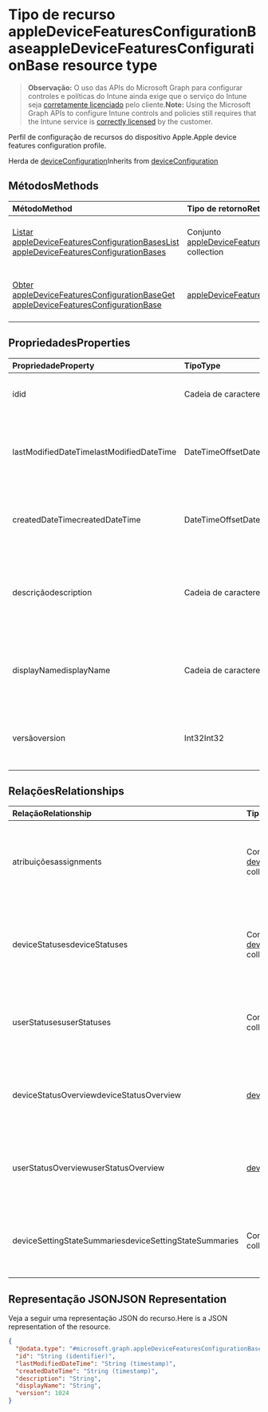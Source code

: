 # <a name="appledevicefeaturesconfigurationbase-resource-type"></a><span data-ttu-id="fa307-101">Tipo de recurso appleDeviceFeaturesConfigurationBase</span><span class="sxs-lookup"><span data-stu-id="fa307-101">appleDeviceFeaturesConfigurationBase resource type</span></span>

> <span data-ttu-id="fa307-102">**Observação:** O uso das APIs do Microsoft Graph para configurar controles e políticas do Intune ainda exige que o serviço do Intune seja [corretamente licenciado](https://go.microsoft.com/fwlink/?linkid=839381) pelo cliente.</span><span class="sxs-lookup"><span data-stu-id="fa307-102">**Note:** Using the Microsoft Graph APIs to configure Intune controls and policies still requires that the Intune service is [correctly licensed](https://go.microsoft.com/fwlink/?linkid=839381) by the customer.</span></span>

<span data-ttu-id="fa307-103">Perfil de configuração de recursos do dispositivo Apple.</span><span class="sxs-lookup"><span data-stu-id="fa307-103">Apple device features configuration profile.</span></span>

<span data-ttu-id="fa307-104">Herda de [deviceConfiguration](../resources/intune_deviceconfig_deviceconfiguration.md)</span><span class="sxs-lookup"><span data-stu-id="fa307-104">Inherits from [deviceConfiguration](../resources/intune_deviceconfig_deviceconfiguration.md)</span></span>

## <a name="methods"></a><span data-ttu-id="fa307-105">Métodos</span><span class="sxs-lookup"><span data-stu-id="fa307-105">Methods</span></span>
|<span data-ttu-id="fa307-106">Método</span><span class="sxs-lookup"><span data-stu-id="fa307-106">Method</span></span>|<span data-ttu-id="fa307-107">Tipo de retorno</span><span class="sxs-lookup"><span data-stu-id="fa307-107">Return Type</span></span>|<span data-ttu-id="fa307-108">Descrição</span><span class="sxs-lookup"><span data-stu-id="fa307-108">Description</span></span>|
|:---|:---|:---|
|[<span data-ttu-id="fa307-109">Listar appleDeviceFeaturesConfigurationBases</span><span class="sxs-lookup"><span data-stu-id="fa307-109">List appleDeviceFeaturesConfigurationBases</span></span>](../api/intune_deviceconfig_appledevicefeaturesconfigurationbase_list.md)|<span data-ttu-id="fa307-110">Conjunto [appleDeviceFeaturesConfigurationBase](../resources/intune_deviceconfig_appledevicefeaturesconfigurationbase.md)</span><span class="sxs-lookup"><span data-stu-id="fa307-110">[appleDeviceFeaturesConfigurationBase](../resources/intune_deviceconfig_appledevicefeaturesconfigurationbase.md) collection</span></span>|<span data-ttu-id="fa307-111">Listar propriedades e relações de objetos de [appleDeviceFeaturesConfigurationBase](../resources/intune_deviceconfig_appledevicefeaturesconfigurationbase.md).</span><span class="sxs-lookup"><span data-stu-id="fa307-111">List properties and relationships of the [appleDeviceFeaturesConfigurationBase](../resources/intune_deviceconfig_appledevicefeaturesconfigurationbase.md) objects.</span></span>|
|[<span data-ttu-id="fa307-112">Obter appleDeviceFeaturesConfigurationBase</span><span class="sxs-lookup"><span data-stu-id="fa307-112">Get appleDeviceFeaturesConfigurationBase</span></span>](../api/intune_deviceconfig_appledevicefeaturesconfigurationbase_get.md)|[<span data-ttu-id="fa307-113">appleDeviceFeaturesConfigurationBase</span><span class="sxs-lookup"><span data-stu-id="fa307-113">appleDeviceFeaturesConfigurationBase</span></span>](../resources/intune_deviceconfig_appledevicefeaturesconfigurationbase.md)|<span data-ttu-id="fa307-114">Ler propriedades e relações de objetos de [appleDeviceFeaturesConfigurationBase](../resources/intune_deviceconfig_appledevicefeaturesconfigurationbase.md).</span><span class="sxs-lookup"><span data-stu-id="fa307-114">Read properties and relationships of the [appleDeviceFeaturesConfigurationBase](../resources/intune_deviceconfig_appledevicefeaturesconfigurationbase.md) object.</span></span>|

## <a name="properties"></a><span data-ttu-id="fa307-115">Propriedades</span><span class="sxs-lookup"><span data-stu-id="fa307-115">Properties</span></span>
|<span data-ttu-id="fa307-116">Propriedade</span><span class="sxs-lookup"><span data-stu-id="fa307-116">Property</span></span>|<span data-ttu-id="fa307-117">Tipo</span><span class="sxs-lookup"><span data-stu-id="fa307-117">Type</span></span>|<span data-ttu-id="fa307-118">Descrição</span><span class="sxs-lookup"><span data-stu-id="fa307-118">Description</span></span>|
|:---|:---|:---|
|<span data-ttu-id="fa307-119">id</span><span class="sxs-lookup"><span data-stu-id="fa307-119">id</span></span>|<span data-ttu-id="fa307-120">Cadeia de caracteres</span><span class="sxs-lookup"><span data-stu-id="fa307-120">String</span></span>|<span data-ttu-id="fa307-121">Chave da entidade.</span><span class="sxs-lookup"><span data-stu-id="fa307-121">Key of the entity.</span></span> <span data-ttu-id="fa307-122">Herdado de [deviceConfiguration](../resources/intune_deviceconfig_deviceconfiguration.md)</span><span class="sxs-lookup"><span data-stu-id="fa307-122">Inherited from [deviceConfiguration](../resources/intune_deviceconfig_deviceconfiguration.md)</span></span>|
|<span data-ttu-id="fa307-123">lastModifiedDateTime</span><span class="sxs-lookup"><span data-stu-id="fa307-123">lastModifiedDateTime</span></span>|<span data-ttu-id="fa307-124">DateTimeOffset</span><span class="sxs-lookup"><span data-stu-id="fa307-124">DateTimeOffset</span></span>|<span data-ttu-id="fa307-125">DateTime da última modificação do objeto.</span><span class="sxs-lookup"><span data-stu-id="fa307-125">DateTime the object was last modified.</span></span> <span data-ttu-id="fa307-126">Herdado de [deviceConfiguration](../resources/intune_deviceconfig_deviceconfiguration.md)</span><span class="sxs-lookup"><span data-stu-id="fa307-126">Inherited from [deviceConfiguration](../resources/intune_deviceconfig_deviceconfiguration.md)</span></span>|
|<span data-ttu-id="fa307-127">createdDateTime</span><span class="sxs-lookup"><span data-stu-id="fa307-127">createdDateTime</span></span>|<span data-ttu-id="fa307-128">DateTimeOffset</span><span class="sxs-lookup"><span data-stu-id="fa307-128">DateTimeOffset</span></span>|<span data-ttu-id="fa307-129">DateTime em que o objeto foi criado.</span><span class="sxs-lookup"><span data-stu-id="fa307-129">DateTime the object was created.</span></span> <span data-ttu-id="fa307-130">Herdado de [deviceConfiguration](../resources/intune_deviceconfig_deviceconfiguration.md)</span><span class="sxs-lookup"><span data-stu-id="fa307-130">Inherited from [deviceConfiguration](../resources/intune_deviceconfig_deviceconfiguration.md)</span></span>|
|<span data-ttu-id="fa307-131">descrição</span><span class="sxs-lookup"><span data-stu-id="fa307-131">description</span></span>|<span data-ttu-id="fa307-132">Cadeia de caracteres</span><span class="sxs-lookup"><span data-stu-id="fa307-132">String</span></span>|<span data-ttu-id="fa307-133">O administrador forneceu a descrição da Configuração do dispositivo.</span><span class="sxs-lookup"><span data-stu-id="fa307-133">Admin provided description of the Device Configuration.</span></span> <span data-ttu-id="fa307-134">Herdado de [deviceConfiguration](../resources/intune_deviceconfig_deviceconfiguration.md)</span><span class="sxs-lookup"><span data-stu-id="fa307-134">Inherited from [deviceConfiguration](../resources/intune_deviceconfig_deviceconfiguration.md)</span></span>|
|<span data-ttu-id="fa307-135">displayName</span><span class="sxs-lookup"><span data-stu-id="fa307-135">displayName</span></span>|<span data-ttu-id="fa307-136">Cadeia de caracteres</span><span class="sxs-lookup"><span data-stu-id="fa307-136">String</span></span>|<span data-ttu-id="fa307-137">O administrador forneceu o nome da Configuração do dispositivo.</span><span class="sxs-lookup"><span data-stu-id="fa307-137">Admin provided name of the device configuration.</span></span> <span data-ttu-id="fa307-138">Herdado de [deviceConfiguration](../resources/intune_deviceconfig_deviceconfiguration.md)</span><span class="sxs-lookup"><span data-stu-id="fa307-138">Inherited from [deviceConfiguration](../resources/intune_deviceconfig_deviceconfiguration.md)</span></span>|
|<span data-ttu-id="fa307-139">versão</span><span class="sxs-lookup"><span data-stu-id="fa307-139">version</span></span>|<span data-ttu-id="fa307-140">Int32</span><span class="sxs-lookup"><span data-stu-id="fa307-140">Int32</span></span>|<span data-ttu-id="fa307-141">Versão da configuração do dispositivo.</span><span class="sxs-lookup"><span data-stu-id="fa307-141">Version of the device configuration.</span></span> <span data-ttu-id="fa307-142">Herdada de [deviceConfiguration](../resources/intune_deviceconfig_deviceconfiguration.md)</span><span class="sxs-lookup"><span data-stu-id="fa307-142">Inherited from [deviceConfiguration](../resources/intune_deviceconfig_deviceconfiguration.md)</span></span>|

## <a name="relationships"></a><span data-ttu-id="fa307-143">Relações</span><span class="sxs-lookup"><span data-stu-id="fa307-143">Relationships</span></span>
|<span data-ttu-id="fa307-144">Relação</span><span class="sxs-lookup"><span data-stu-id="fa307-144">Relationship</span></span>|<span data-ttu-id="fa307-145">Tipo</span><span class="sxs-lookup"><span data-stu-id="fa307-145">Type</span></span>|<span data-ttu-id="fa307-146">Descrição</span><span class="sxs-lookup"><span data-stu-id="fa307-146">Description</span></span>|
|:---|:---|:---|
|<span data-ttu-id="fa307-147">atribuições</span><span class="sxs-lookup"><span data-stu-id="fa307-147">assignments</span></span>|<span data-ttu-id="fa307-148">Conjunto [deviceConfigurationAssignment](../resources/intune_deviceconfig_deviceconfigurationassignment.md)</span><span class="sxs-lookup"><span data-stu-id="fa307-148">[deviceConfigurationAssignment](../resources/intune_deviceconfig_deviceconfigurationassignment.md) collection</span></span>|<span data-ttu-id="fa307-149">A lista de atribuições para o perfil de configuração do dispositivo.</span><span class="sxs-lookup"><span data-stu-id="fa307-149">The list of assignments for the device configuration profile.</span></span> <span data-ttu-id="fa307-150">Herdado de [deviceConfiguration](../resources/intune_deviceconfig_deviceconfiguration.md)</span><span class="sxs-lookup"><span data-stu-id="fa307-150">Inherited from [deviceConfiguration](../resources/intune_deviceconfig_deviceconfiguration.md)</span></span>|
|<span data-ttu-id="fa307-151">deviceStatuses</span><span class="sxs-lookup"><span data-stu-id="fa307-151">deviceStatuses</span></span>|<span data-ttu-id="fa307-152">Conjunto [deviceConfigurationDeviceStatus](../resources/intune_deviceconfig_deviceconfigurationdevicestatus.md)</span><span class="sxs-lookup"><span data-stu-id="fa307-152">[deviceConfigurationDeviceStatus](../resources/intune_deviceconfig_deviceconfigurationdevicestatus.md) collection</span></span>|<span data-ttu-id="fa307-153">Status de instalação da configuração do dispositivo por dispositivo.</span><span class="sxs-lookup"><span data-stu-id="fa307-153">Device configuration installation status by device.</span></span> <span data-ttu-id="fa307-154">Herdado de [deviceConfiguration](../resources/intune_deviceconfig_deviceconfiguration.md)</span><span class="sxs-lookup"><span data-stu-id="fa307-154">Inherited from [deviceConfiguration](../resources/intune_deviceconfig_deviceconfiguration.md)</span></span>|
|<span data-ttu-id="fa307-155">userStatuses</span><span class="sxs-lookup"><span data-stu-id="fa307-155">userStatuses</span></span>|<span data-ttu-id="fa307-156">Conjunto [deviceConfigurationUserStatus](../resources/intune_deviceconfig_deviceconfigurationuserstatus.md)</span><span class="sxs-lookup"><span data-stu-id="fa307-156">[deviceConfigurationUserStatus](../resources/intune_deviceconfig_deviceconfigurationuserstatus.md) collection</span></span>|<span data-ttu-id="fa307-157">Status de instalação da configuração de dispositivo por usuário.</span><span class="sxs-lookup"><span data-stu-id="fa307-157">Device configuration installation status by user.</span></span> <span data-ttu-id="fa307-158">Herdado de [deviceConfiguration](../resources/intune_deviceconfig_deviceconfiguration.md)</span><span class="sxs-lookup"><span data-stu-id="fa307-158">Inherited from [deviceConfiguration](../resources/intune_deviceconfig_deviceconfiguration.md)</span></span>|
|<span data-ttu-id="fa307-159">deviceStatusOverview</span><span class="sxs-lookup"><span data-stu-id="fa307-159">deviceStatusOverview</span></span>|[<span data-ttu-id="fa307-160">deviceConfigurationDeviceOverview</span><span class="sxs-lookup"><span data-stu-id="fa307-160">deviceConfigurationDeviceOverview</span></span>](../resources/intune_deviceconfig_deviceconfigurationdeviceoverview.md)|<span data-ttu-id="fa307-161">Visão geral de status dos dispositivos na Configuração do dispositivo Herdada de [deviceConfiguration](../resources/intune_deviceconfig_deviceconfiguration.md)</span><span class="sxs-lookup"><span data-stu-id="fa307-161">Device Configuration devices status overview Inherited from [deviceConfiguration](../resources/intune_deviceconfig_deviceconfiguration.md)</span></span>|
|<span data-ttu-id="fa307-162">userStatusOverview</span><span class="sxs-lookup"><span data-stu-id="fa307-162">userStatusOverview</span></span>|[<span data-ttu-id="fa307-163">deviceConfigurationUserOverview</span><span class="sxs-lookup"><span data-stu-id="fa307-163">deviceConfigurationUserOverview</span></span>](../resources/intune_deviceconfig_deviceconfigurationuseroverview.md)|<span data-ttu-id="fa307-164">Visão geral de status dos usuários na Configuração do dispositivo Herdada de [deviceConfiguration](../resources/intune_deviceconfig_deviceconfiguration.md)</span><span class="sxs-lookup"><span data-stu-id="fa307-164">Device Configuration users status overview Inherited from [deviceConfiguration](../resources/intune_deviceconfig_deviceconfiguration.md)</span></span>|
|<span data-ttu-id="fa307-165">deviceSettingStateSummaries</span><span class="sxs-lookup"><span data-stu-id="fa307-165">deviceSettingStateSummaries</span></span>|<span data-ttu-id="fa307-166">Conjunto [settingStateDeviceSummary](../resources/intune_deviceconfig_settingstatedevicesummary.md)</span><span class="sxs-lookup"><span data-stu-id="fa307-166">[settingStateDeviceSummary](../resources/intune_deviceconfig_settingstatedevicesummary.md) collection</span></span>|<span data-ttu-id="fa307-167">Resumo de dispositivo de estado de configuração do dispositivo Herdada do [deviceConfiguration](../resources/intune_deviceconfig_deviceconfiguration.md)</span><span class="sxs-lookup"><span data-stu-id="fa307-167">Device Configuration Setting State Device Summary Inherited from [deviceConfiguration](../resources/intune_deviceconfig_deviceconfiguration.md)</span></span>|

## <a name="json-representation"></a><span data-ttu-id="fa307-168">Representação JSON</span><span class="sxs-lookup"><span data-stu-id="fa307-168">JSON Representation</span></span>
<span data-ttu-id="fa307-169">Veja a seguir uma representação JSON do recurso.</span><span class="sxs-lookup"><span data-stu-id="fa307-169">Here is a JSON representation of the resource.</span></span>
<!-- {
  "blockType": "resource",
  "keyProperty": "id",
  "@odata.type": "microsoft.graph.appleDeviceFeaturesConfigurationBase"
}
-->
``` json
{
  "@odata.type": "#microsoft.graph.appleDeviceFeaturesConfigurationBase",
  "id": "String (identifier)",
  "lastModifiedDateTime": "String (timestamp)",
  "createdDateTime": "String (timestamp)",
  "description": "String",
  "displayName": "String",
  "version": 1024
}
```



